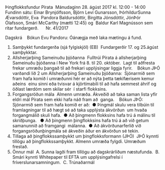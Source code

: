 Þingflokksfundur​ ​Pírata 
Mánudaginn​ ​28.​ ​ágúst​ ​2017​ ​kl.​ ​12:00​ ​-​ ​14:00 
 
 
Fundinn​ ​sátu:​ ​Einar​ ​Brynjólfsson,​ ​Björn​ ​Leví​ ​Gunarsson,​ ​Þórhildur​ ​Sunna​ ​Ævarsdóttir,​ ​Eva 
Pandora​ ​Baldursdóttir,​ ​Birgitta​ ​Jónsdóttir,​ ​Jón​ ​Þór​ ​Ólafsson,​ ​Smári​ ​McCarthy​ ​(mætti​ ​12:45)​ ​og 
Baldur​ ​Karl​ ​Magnússon​ ​sem​ ​ritar​ ​fundargerð. 
 
 
Nr.​ ​41/2017 
 

Dagskrá 
 
Bókun​ ​Evu​ ​Pandoru:​ ​Óánægja​ ​með​ ​laka​ ​mætingu​ ​á​ ​fund. 
 
1. Samþykkt​ ​fundargerða​ ​(sjá​ ​fylgiskjöl)​ ​(EB) 
Fundargerðir​ ​17.​ ​og​ ​25.​ ​ágúst​ ​samþykktar. 
 
2. Allsherjarþing​ ​Sameinuðu​ ​þjóðanna 
Fulltrúi​ ​Pírata​ ​á​ ​allsherjarþing​ ​Sameinuðu​ ​þjóðanna​ ​í​ ​New​ ​York​ ​frá​ ​8.​ ​til​ ​20.​ ​október. 
Lagt​ ​til​ ​að​ ​fresta​ ​frekar​ ​umræðu​ ​þangað​ ​til​ ​að​ ​frekari​ ​upplýsingar​ ​liggja​ ​fyrir. 
 
Bókun​ ​JÞÓ​ ​varðandi​ ​lið​ ​2​ ​um​ ​Allsherjarþing​ ​Sameinuðu​ ​þjóðanna: 
Sjónarmið​ ​sem​ ​fram​ ​hafa​ ​komið​ ​í​ ​umræðunni​ ​hér​ ​er​ ​að​ ​nýta​ ​þetta​ ​tækifæri​ ​sem​ ​kemur​ ​aðeins 
einu​ ​sinni​ ​eða​ ​tvisvar​ ​á​ ​kjörtímabili​ ​til​ ​að​ ​hafa​ ​sem​ ​mest​ ​áhrif​ ​og​ ​öðlast​ ​lærdóm​ ​sem​ ​skilar​ ​sér 
í​ ​starfi​ ​flokksins. 
 
3. Forgangsröðun​ ​mála 
Almenn​ ​umræða.​ ​Ákveðið​ ​að​ ​taka​ ​saman​ ​lista​ ​yfir​ ​eldri​ ​mál​ ​Pírata​ ​sem​ ​ekki​ ​hafa​ ​náð​ ​fram​ ​að 
ganga. 
 
Bókun​ ​JÞÓ: 
Sjónarmið​ ​sem​ ​fram​ ​hafa​ ​komið​ ​er​ ​að: 
● Þingmál​ ​skulu​ ​vera​ ​tilbúin​ ​til​ ​framlagningar​ ​til​ ​að​ ​hægt​ ​sé​ ​að​ ​taka​ ​upplýsta​ ​ákvörðun 
um​ ​hvaða​ ​forgang​ ​málið​ ​skuli​ ​hafa. 
● Að​ ​þingmenn​ ​flokksins​ ​hafa​ ​trú​ ​á​ ​málinu​ ​til​ ​skriðþunga.  
● Að​ ​þingmenn​ ​þingflokksins​ ​hafa​ ​trú​ ​á​ ​að​ ​við​ ​getum​ ​saman​ ​unnið​ ​að​ ​framgangi 
málanna. 
● Að​ ​ákvörðunarferlið​ ​við​ ​forgangsröðun​ ​þingmála​ ​sé​ ​ákveðin​ ​áður​ ​en​ ​ákvörðun​ ​sé​ ​tekin. 
 
4. Tillaga​ ​að​ ​þingflokkssamþykkt​ ​um​ ​þingflokksformann​ ​(JÞÓ) 
JÞÓ​ ​kynnti​ ​tillögu​ ​að​ ​þingflokkssamþykkt.​ ​Almenn​ ​umræða​ ​fylgdi.​ ​Umræðum​ ​frestað. 
 
5. Önnur​ ​mál 
A. Sunna​ ​lagði​ ​fram​ ​tillögu​ ​að​ ​dagskrárliðum​ ​næstu​ ​funda. 
B. Smári​ ​kynnti​ ​Whitepaper​ ​til​ ​EFTA​ ​um​ ​upplýsingafrelsi​ ​í​ ​fríverslunarsamningum. 
C. Trúnaðarmál 

